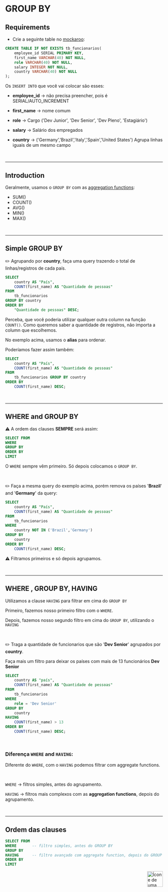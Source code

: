 # GROUP BY

## Requirements

* Crie a seguinte table no [mockaroo](https://www.mockaroo.com/):

```sql
CREATE TABLE IF NOT EXISTS tb_funcionarios(
    employee_id SERIAL PRIMARY KEY,
    first_name VARCHAR(40) NOT NULL,
    role VARCHAR(40) NOT NULL,
    salary INTEGER NOT NULL,
    country VARCHAR(40) NOT NULL
);
```

Os `INSERT INTO` que você vai colocar são esses:

* **employee_id** -> não precisa preencher, pois é SERIAL/AUTO_INCREMENT

* **first_name** -> nome comum

* **role** -> Cargo ('Dev Junior', 'Dev Senior', 'Dev Pleno', 'Estagiário')

* **salary** -> Salário dos empregados

* **country** -> ('Germany','Brazil','Italy','Spain','United States')
Agrupa linhas iguais de um mesmo campo

<br>
<hr>

## Introduction

Geralmente, usamos o `GROUP BY` com as [aggregation functions](https://github.com/lGabrielDev/06.postgreSQL/blob/main/2.praticando/14.aggregate_function.md):

* SUM()
* COUNT()
* AVG()
* MIN()
* MAX()

<br>
<hr>


## Simple GROUP BY

:pencil2: Agrupando por **country**, faça uma query trazendo o total de linhas/registros de cada país.

```sql
SELECT
    country AS "País",
    COUNT(first_name) AS "Quantidade de pessoas"
FROM
    tb_funcionarios
GROUP BY country
ORDER BY
    "Quantidade de pessoas" DESC;
```


Perceba, que você poderia utilizar qualquer outra column na função `COUNT()`. Como queremos saber a quantidade de registros, não importa a column que escolhemos.


No exemplo acima, usamos o **alias** para ordenar.

Poderíamos fazer assim também:

```sql
SELECT
    country AS "País",
    COUNT(first_name) AS "Quantidade de pessoas"
FROM
    tb_funcionarios GROUP BY country
ORDER BY
    COUNT(first_name) DESC;
```

<br>
<hr>

## WHERE and GROUP BY

:warning: A ordem das clauses **SEMPRE** será assim:

```sql
SELECT FROM
WHERE
GROUP BY
ORDER BY 
LIMIT
```

O `WHERE` sempre vêm primeiro. Só depois colocamos o `GROUP BY`.


<br>

:pencil2: Faça a mesma query do exemplo acima, porém remova os países '**Brazil**' and '**Germany**' da query:

```sql
SELECT
    country AS "País",
    COUNT(first_name) AS "Quantidade de pessoas"
FROM
    tb_funcionarios
WHERE
    country NOT IN ('Brazil','Germany')
GROUP BY
    country
ORDER BY
    COUNT(first_name) DESC;
```

:warning: Filtramos primeiros e só depois agrupamos.

<br>
<hr>

## WHERE , GROUP BY, HAVING
Utilizamos a clause `HAVING` para filtrar em cima do `GROUP BY`

Primeiro, fazemos nosso primeiro filtro com o `WHERE`.

Depois, fazemos nosso segundo filtro em cima do `GROUP BY`, utilizando o `HAVING`

<br>

:pencil2: Traga a quantidade de funcionarios que são '**Dev Senior**' agrupados por **country**.

Faça mais um filtro para deixar os países com mais de 13 funcionários **Dev Senior**


```sql
SELECT
    country AS "país",
    COUNT(first_name) AS "Quantidade de pessoas"
FROM
    tb_funcionarios
WHERE
    role = 'Dev Senior'
GROUP BY
    country
HAVING
    COUNT(first_name) > 13
ORDER BY
    COUNT(first_name) DESC;
```


<br>

### Diferença `WHERE` and `HAVING`:

Diferente do `WHERE`, com o `HAVING` podemos filtrar com aggregate functions.

<br>

`WHERE` -> filtros simples, antes do agrupamento.

`HAVING` -> filtros mais complexos com as **aggregation functions**, depois do agrupamento.

<br>
<hr>

## Ordem das clauses

```sql
SELECT FROM
WHERE       -- filtro simples, antes do GROUP BY
GROUP BY
HAVING      -- filtro avançado com aggregate function, depois do GROUP BY
ORDER BY
LIMIT
```

<!-- Botão para o próximo resumo em ordem sequêncial -->
<a href="https://github.com/lGabrielDev/06.postgreSQL/blob/main/2.praticando/16.arithmetic_operators.md"><img alt="Ícone de uma seta apontada para direita, representando um link para a próxima página" src="https://cdn-icons-png.flaticon.com/512/8875/8875266.png" width="50px" height="50px" align="right"></a>